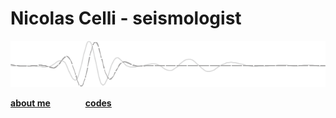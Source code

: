 # Nicolas Celli - seismologist
<img src="./seismogram_bnw.png" alt="seis" width="800"/>

[<ins>**about me**</ins>](about.md)    [<ins>**codes**</ins>](codes.md)


